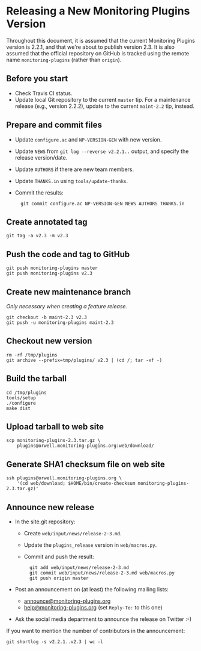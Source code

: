Releasing a New Monitoring Plugins Version
==========================================

Throughout this document, it is assumed that the current Monitoring
Plugins version is 2.2.1, and that we're about to publish version 2.3.
It is also assumed that the official repository on GitHub is tracked
using the remote name `monitoring-plugins` (rather than `origin`).

Before you start
----------------

- Check Travis CI status.
- Update local Git repository to the current `master` tip.  For a
  maintenance release (e.g., version 2.2.2), update to the current
  `maint-2.2` tip, instead.

Prepare and commit files
------------------------

- Update `configure.ac` and `NP-VERSION-GEN` with new version.
- Update `NEWS` from `git log --reverse v2.2.1..` output, and specify
  the release version/date.
- Update `AUTHORS` if there are new team members.
- Update `THANKS.in` using `tools/update-thanks`.
- Commit the results:

        git commit configure.ac NP-VERSION-GEN NEWS AUTHORS THANKS.in

Create annotated tag
--------------------

    git tag -a v2.3 -m v2.3

Push the code and tag to GitHub
-------------------------------

    git push monitoring-plugins master
    git push monitoring-plugins v2.3

Create new maintenance branch
-----------------------------

_Only necessary when creating a feature release._

    git checkout -b maint-2.3 v2.3
    git push -u monitoring-plugins maint-2.3

Checkout new version
--------------------

    rm -rf /tmp/plugins
    git archive --prefix=tmp/plugins/ v2.3 | (cd /; tar -xf -)

Build the tarball
-----------------

    cd /tmp/plugins
    tools/setup
    ./configure
    make dist

Upload tarball to web site
--------------------------

    scp monitoring-plugins-2.3.tar.gz \
        plugins@orwell.monitoring-plugins.org:web/download/

Generate SHA1 checksum file on web site
---------------------------------------

    ssh plugins@orwell.monitoring-plugins.org \
        '(cd web/download; $HOME/bin/create-checksum monitoring-plugins-2.3.tar.gz)'

Announce new release
--------------------

- In the site.git repository:

    - Create `web/input/news/release-2-3.md`.
    - Update the `plugins_release` version in `web/macros.py`.
    - Commit and push the result:

            git add web/input/news/release-2-3.md
            git commit web/input/news/release-2-3.md web/macros.py
            git push origin master

- Post an announcement on (at least) the following mailing lists:

    - <announce@monitoring-plugins.org>
    - <help@monitoring-plugins.org> (set `Reply-To:` to this one)

- Ask the social media department to announce the release on Twitter :-)

If you want to mention the number of contributors in the announcement:

    git shortlog -s v2.2.1..v2.3 | wc -l

<!-- vim:set filetype=markdown textwidth=72: -->
